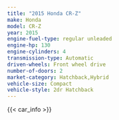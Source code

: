 ```yaml
---
title: "2015 Honda CR-Z"
make: Honda
model: CR-Z
year: 2015
engine-fuel-type: regular unleaded
engine-hp: 130
engine-cylinders: 4
transmission-type: Automatic
driven-wheels: Front wheel drive
number-of-doors: 2
market-category: Hatchback,Hybrid
vehicle-size: Compact
vehicle-style: 2dr Hatchback
---
```


{{< car_info >}}
